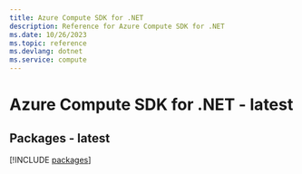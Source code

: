 ```yaml
---
title: Azure Compute SDK for .NET
description: Reference for Azure Compute SDK for .NET
ms.date: 10/26/2023
ms.topic: reference
ms.devlang: dotnet
ms.service: compute
---
```

# Azure Compute SDK for .NET - latest
## Packages - latest
[!INCLUDE [packages](compute-index.md)]